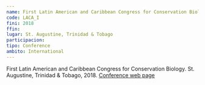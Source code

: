 ```yaml
---
name: First Latin American and Caribbean Congress for Conservation Biology
code: LACA_I
fini: 2018
ffin:
lugar: St. Augustine, Trinidad & Tobago
participacion:
tipo: Conference
ambito: International
---
```


First Latin American and Caribbean Congress for Conservation Biology. St. Augustine, Trinidad & Tobago, 2018. [Conference web page](https://lacccb2018.org/)
